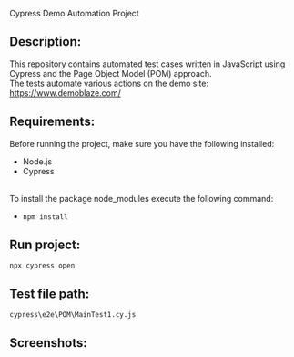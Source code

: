Cypress Demo Automation Project


## Description:
This repository contains automated test cases written in JavaScript using Cypress and the Page Object Model (POM) approach.<br/>
The tests automate various actions on the demo site: https://www.demoblaze.com/

## Requirements:
Before running the project, make sure you have the following installed:
- Node.js
- Cypress

<br/>To install the package node_modules execute the following command:
- ```npm install```

## Run project:
```npx cypress open```

## Test file path:
``cypress\e2e\POM\MainTest1.cy.js``

## Screenshots:









